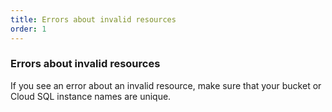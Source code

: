 ```yaml
---
title: Errors about invalid resources 
order: 1
---
```

### Errors about invalid resources

If you see an error about an invalid resource, make sure that your bucket or
Cloud SQL instance names are unique.